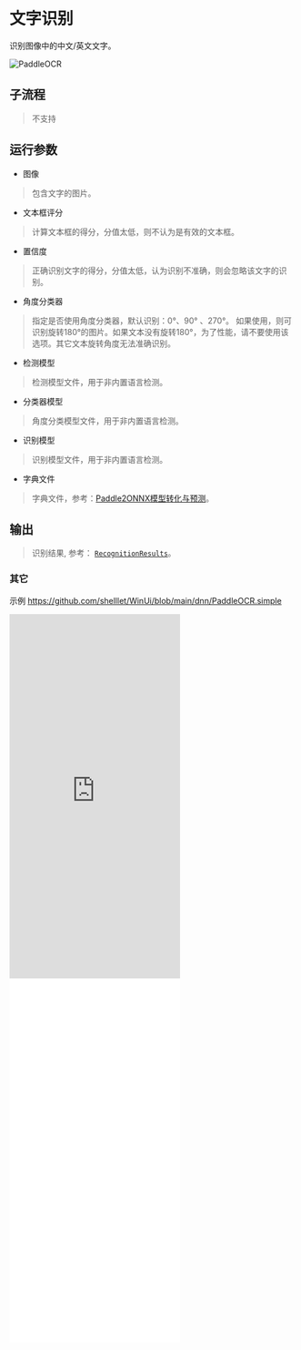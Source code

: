 # 文字识别 
识别图像中的中文/英文文字。

![PaddleOCR](./images/03.png ':size=90%')

## 子流程
> 不支持

## 运行参数

* 图像
> 包含文字的图片。

* 文本框评分
> 计算文本框的得分，分值太低，则不认为是有效的文本框。

* 置信度
> 正确识别文字的得分，分值太低，认为识别不准确，则会忽略该文字的识别。

* 角度分类器
>  指定是否使用角度分类器，默认识别：0°、90° 、270°。 如果使用，则可识别旋转180°的图片。如果文本没有旋转180°，为了性能，请不要使用该选项。其它文本旋转角度无法准确识别。

* 检测模型
> 检测模型文件，用于非内置语言检测。
* 分类器模型
> 角度分类模型文件，用于非内置语言检测。
* 识别模型
> 识别模型文件，用于非内置语言检测。
* 字典文件
> 字典文件，参考：[Paddle2ONNX模型转化与预测](./introduction/mixed/paddle2onnx.md)。
## 输出 

> 识别结果, 参考： [`RecognitionResults`](./types/RecognitionResult.md)。

### 其它

示例 https://github.com/shelllet/WinUi/blob/main/dnn/PaddleOCR.simple

<iframe type="text/html" height="640px" src="https://www.youtube.com/embed/-XdfKlw-vgQ" frameborder="0"></iframe>

<iframe src="//player.bilibili.com/player.html?bvid=BV17N4y1S7xm&page=1&autoplay=0" height='640px' scrolling="no" frameborder="no" framespacing="0" allowfullscreen="true"></iframe>